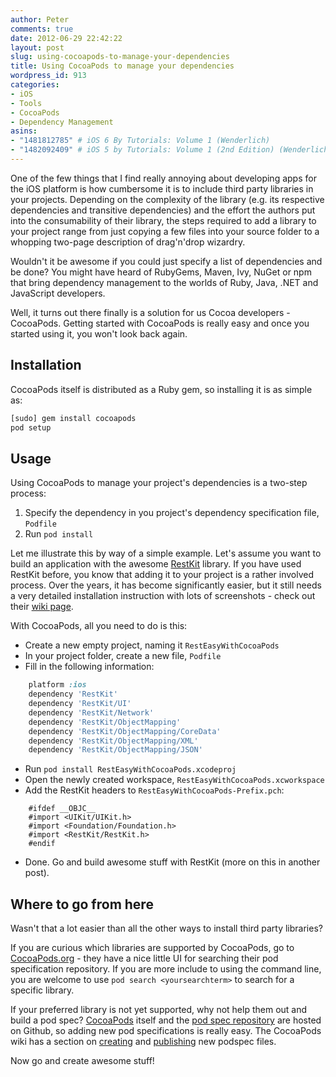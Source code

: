 ```yaml
---
author: Peter
comments: true
date: 2012-06-29 22:42:22
layout: post
slug: using-cocoapods-to-manage-your-dependencies
title: Using CocoaPods to manage your dependencies
wordpress_id: 913
categories:
- iOS
- Tools
- CocoaPods
- Dependency Management
asins:
- "1481812785" # iOS 6 By Tutorials: Volume 1 (Wenderlich)
- "1482092409" # iOS 5 by Tutorials: Volume 1 (2nd Edition) (Wenderlich)
---
```


One of the few things that I find really annoying about developing apps for the iOS platform is how cumbersome it is to include third party libraries in your projects. Depending on the complexity of the library (e.g. its respective dependencies and transitive dependencies) and the effort the authors put into the consumability of their library, the steps required to add a library to your project range from just copying a few files into your source folder to a whopping two-page description of drag'n'drop wizardry.

<!--more-->

Wouldn't it be awesome if you could just specify a list of dependencies and be done? You might have heard of RubyGems, Maven, Ivy, NuGet or npm that bring dependency management to the worlds of Ruby, Java, .NET and JavaScript developers.

Well, it turns out there finally is a solution for us Cocoa developers - CocoaPods. Getting started with CocoaPods is really easy and once you started using it, you won't look back again.

## Installation

CocoaPods itself is distributed as a Ruby gem, so installing it is as simple as:

``` bash
[sudo] gem install cocoapods
pod setup
```

## Usage

Using CocoaPods to manage your project's dependencies is a two-step process:

1. Specify the dependency in you project's dependency specification file, `Podfile`
2. Run `pod install`

Let me illustrate this by way of a simple example. Let's assume you want to build an application with the awesome [RestKit](http://www.restkit.org) library. If you have used RestKit before, you know that adding it to your project is a rather involved process. Over the years, it has become significantly easier, but it still needs a very detailed installation instruction with lots of screenshots - check out their [wiki page](https://github.com/RestKit/RestKit/wiki/Installing-RestKit-in-Xcode-4.x).

With CocoaPods, all you need to do is this:

* Create a new empty project, naming it `RestEasyWithCocoaPods`
* In your project folder, create a new file, `Podfile`
* Fill in the following information:

``` ruby Podfile
	platform :ios
	dependency 'RestKit'
	dependency 'RestKit/UI'
	dependency 'RestKit/Network'
	dependency 'RestKit/ObjectMapping'
	dependency 'RestKit/ObjectMapping/CoreData'
	dependency 'RestKit/ObjectMapping/XML'
	dependency 'RestKit/ObjectMapping/JSON'
```

* Run `pod install RestEasyWithCocoaPods.xcodeproj`
* Open the newly created workspace, `RestEasyWithCocoaPods.xcworkspace`
* Add the RestKit headers to `RestEasyWithCocoaPods-Prefix.pch`:

``` objc RestEasyWithCocoaPods-Prefix.pch
	#ifdef __OBJC__
	#import <UIKit/UIKit.h>
	#import <Foundation/Foundation.h>
	#import <RestKit/RestKit.h>
	#endif
```

* Done. Go and build awesome stuff with RestKit (more on this in another post).

## Where to go from here

Wasn't that a lot easier than all the other ways to install third party libraries?

If you are curious which libraries are supported by CocoaPods, go to [CocoaPods.org](http://cocoapods.org) - they have a nice little UI for searching their pod specification repository. If you are more include to using the command line, you are welcome to use `pod search <yoursearchterm>` to search for a specific library.

If your preferred library is not yet supported, why not help them out and build a pod spec? [CocoaPods](https://github.com/CocoaPods/CocoaPods) itself and the [pod spec repository](https://github.com/CocoaPods/Specs) are hosted on Github, so adding new pod specifications is really easy. The CocoaPods wiki has a section on [creating](https://github.com/CocoaPods/CocoaPods/wiki/The-podspec-format) and [publishing](https://github.com/CocoaPods/CocoaPods/wiki/Sharing-pod-specifications) new podspec files.

Now go and create awesome stuff!
